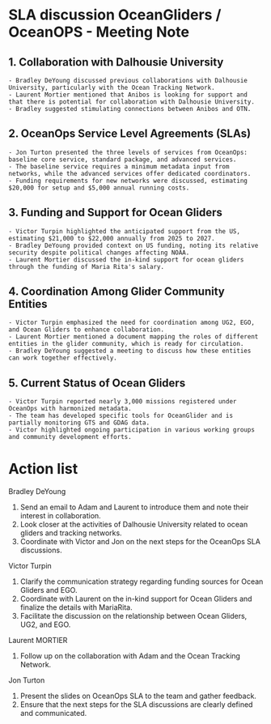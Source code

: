 # SLA discussion OceanGliders / OceanOPS - Meeting Note

## 1. Collaboration with Dalhousie University
	- Bradley DeYoung discussed previous collaborations with Dalhousie University, particularly with the Ocean Tracking Network.
	- Laurent Mortier mentioned that Anibos is looking for support and that there is potential for collaboration with Dalhousie University.
	- Bradley suggested stimulating connections between Anibos and OTN.

## 2. OceanOps Service Level Agreements (SLAs)
	- Jon Turton presented the three levels of services from OceanOps: baseline core service, standard package, and advanced services. 
	- The baseline service requires a minimum metadata input from networks, while the advanced services offer dedicated coordinators.
	- Funding requirements for new networks were discussed, estimating $20,000 for setup and $5,000 annual running costs.

## 3. Funding and Support for Ocean Gliders
	- Victor Turpin highlighted the anticipated support from the US, estimating $21,000 to $22,000 annually from 2025 to 2027.
	- Bradley DeYoung provided context on US funding, noting its relative security despite political changes affecting NOAA.
	- Laurent Mortier discussed the in-kind support for ocean gliders through the funding of Maria Rita's salary.

## 4. Coordination Among Glider Community Entities
	- Victor Turpin emphasized the need for coordination among UG2, EGO, and Ocean Gliders to enhance collaboration.
	- Laurent Mortier mentioned a document mapping the roles of different entities in the glider community, which is ready for circulation.
	- Bradley DeYoung suggested a meeting to discuss how these entities can work together effectively.

## 5. Current Status of Ocean Gliders
	- Victor Turpin reported nearly 3,000 missions registered under OceanOps with harmonized metadata.
	- The team has developed specific tools for OceanGlider and is partially monitoring GTS and GDAG data.
	- Victor highlighted ongoing participation in various working groups and community development efforts.

 # Action list
Bradley DeYoung
1. Send an email to Adam and Laurent to introduce them and note their interest in collaboration.
2. Look closer at the activities of Dalhousie University related to ocean gliders and tracking networks.
3. Coordinate with Victor and Jon on the next steps for the OceanOps SLA discussions.

Victor Turpin
1. Clarify the communication strategy regarding funding sources for Ocean Gliders and EGO.
2. Coordinate with Laurent on the in-kind support for Ocean Gliders and finalize the details with MariaRita.
3. Facilitate the discussion on the relationship between Ocean Gliders, UG2, and EGO.

Laurent MORTIER
1. Follow up on the collaboration with Adam and the Ocean Tracking Network.

Jon Turton
1. Present the slides on OceanOps SLA to the team and gather feedback.
3. Ensure that the next steps for the SLA discussions are clearly defined and communicated.

